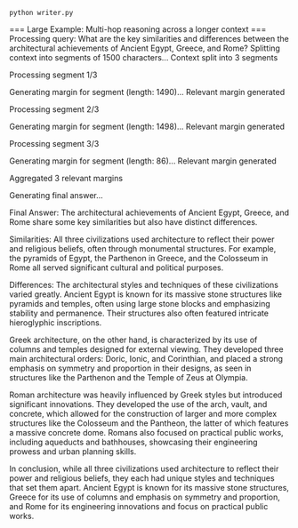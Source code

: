 ```
python writer.py
```

=== Large Example: Multi-hop reasoning across a longer context ===
Processing query: What are the key similarities and differences between the architectural achievements of Ancient Egypt, Greece, and Rome?
Splitting context into segments of 1500 characters...
Context split into 3 segments

Processing segment 1/3

Generating margin for segment (length: 1490)...
Relevant margin generated

Processing segment 2/3

Generating margin for segment (length: 1498)...
Relevant margin generated

Processing segment 3/3

Generating margin for segment (length: 86)...
Relevant margin generated

Aggregated 3 relevant margins

Generating final answer...

Final Answer: The architectural achievements of Ancient Egypt, Greece, and Rome share some key similarities but also have distinct differences.

Similarities: All three civilizations used architecture to reflect their power and religious beliefs, often through monumental structures. For example, the pyramids of Egypt, the Parthenon in Greece, and the Colosseum in Rome all served significant cultural and political purposes.

Differences: The architectural styles and techniques of these civilizations varied greatly. Ancient Egypt is known for its massive stone structures like pyramids and temples, often using large stone blocks and emphasizing stability and permanence. Their structures also often featured intricate hieroglyphic inscriptions.

Greek architecture, on the other hand, is characterized by its use of columns and temples designed for external viewing. They developed three main architectural orders: Doric, Ionic, and Corinthian, and placed a strong emphasis on symmetry and proportion in their designs, as seen in structures like the Parthenon and the Temple of Zeus at Olympia.

Roman architecture was heavily influenced by Greek styles but introduced significant innovations. They developed the use of the arch, vault, and concrete, which allowed for the construction of larger and more complex structures like the Colosseum and the Pantheon, the latter of which features a massive concrete dome. Romans also focused on practical public works, including aqueducts and bathhouses, showcasing their engineering prowess and urban planning skills.

In conclusion, while all three civilizations used architecture to reflect their power and religious beliefs, they each had unique styles and techniques that set them apart. Ancient Egypt is known for its massive stone structures, Greece for its use of columns and emphasis on symmetry and proportion, and Rome for its engineering innovations and focus on practical public works.
